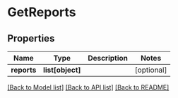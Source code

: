 # GetReports

## Properties
Name | Type | Description | Notes
------------ | ------------- | ------------- | -------------
**reports** | **list[object]** |  | [optional] 

[[Back to Model list]](../README.md#documentation-for-models) [[Back to API list]](../README.md#documentation-for-api-endpoints) [[Back to README]](../README.md)

